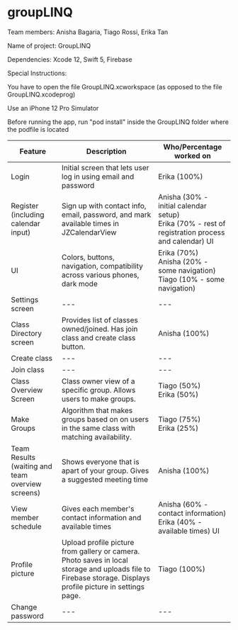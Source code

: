 # groupLINQ

Team members: Anisha Bagaria, Tiago Rossi, Erika Tan

Name of project: GroupLINQ

Dependencies: Xcode 12, Swift 5, Firebase

Special Instructions: 

You have to open the file GroupLINQ.xcworkspace (as opposed to the file GroupLINQ.xcodeprog)

Use an iPhone 12 Pro Simulator 

Before running the app, run "pod install" inside the GroupLINQ folder where the podfile is located 

| Feature | Description | Who/Percentage worked on|
|---|---|---|
| Login | Initial screen that lets user log in using email and password | Erika (100%) |
| Register (including calendar input) | Sign up with contact info, email, password, and mark available times in JZCalendarView | Anisha (30% - initial calendar setup) <br /> Erika (70% - rest of registration process and calendar) UI |
| UI | Colors, buttons, navigation, compatibility across various phones, dark mode | Erika (70%) <br /> Anisha (20% - some navigation) <br /> Tiago (10% - some navigation) |
| Settings screen | --- | --- |
| Class Directory screen | Provides list of classes owned/joined. Has join class and create class button. | Anisha (100%) |
| Create class | --- | --- |
| Join class | --- | --- |
| Class Overview Screen | Class owner view of a specific group. Allows users to make groups. | Tiago (50%) <br /> Erika (50%)|
| Make Groups | Algorithm that makes groups based on on users in the same class with matching availability. | Tiago (75%) <br /> Erika (25%) |
| Team Results (waiting and team overview screens) | Shows everyone that is apart of your group. Gives a suggested meeting time | Anisha (100%) |
| View member schedule | Gives each member's contact information and available times | Anisha (60% - contact information) <br /> Erika (40% - available times) UI |
| Profile picture | Upload profile picture from gallery or camera. Photo saves in local storage and uploads file to Firebase storage. Displays profile picture in settings page. | Tiago (100%) |
| Change password | --- | --- |




















































